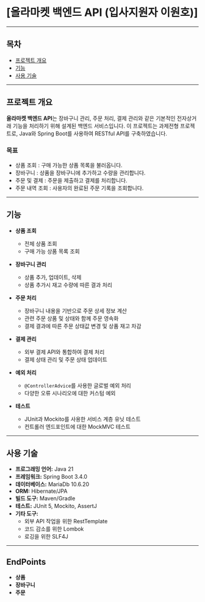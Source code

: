# [올라마켓 백엔드 API (입사지원자 이원호)]
---

## 목차

- [프로젝트 개요](#프로젝트-개요)
- [기능](#기능)
- [사용 기술](#사용-기술)


---

## 프로젝트 개요

**올라마켓 백엔드 API**는 장바구니 관리, 주문 처리, 결제 관리와 같은 기본적인 전자상거래 기능을 처리하기 위해 설계된 백엔드 서비스입니다. 이 프로젝트는 과제전형 프로젝트로, Java와 Spring Boot를 사용하여 RESTful API를 구축하였습니다.

### 목표

- 상품 조회 : 구매 가능한 상품 목록을 불러옵니다.  
- 장바구니 : 상품을 장바구니에 추가하고 수량을 관리합니다.  
- 주문 및 결제 : 주문을 제출하고 결제를 처리합니다.  
- 주문 내역 조회 : 사용자의 완료된 주문 기록을 조회합니다.  

---

## 기능
- **상품 조회**
  - 전체 상품 조회
  - 구매 가능 상품 목록 조회

- **장바구니 관리**
  - 상품 추가, 업데이트, 삭제
  - 상품 추가시 재고 수량에 따른 결과 처리
  
- **주문 처리**
  - 장바구니 내용을 기반으로 주문 상세 정보 계산
  - 관련 주문 상품 및 상태와 함께 주문 영속화
  - 결제 결과에 따른 주문 상태값 변경 및 상품 재고 차감

- **결제 관리**
  - 외부 결제 API와 통합하여 결제 처리
  - 결제 상태 관리 및 주문 상태 업데이트
  
- **예외 처리**
  - `@ControllerAdvice`를 사용한 글로벌 예외 처리
  - 다양한 오류 시나리오에 대한 커스텀 예외

- **테스트**
  - JUnit과 Mockito를 사용한 서비스 계층 유닛 테스트
  - 컨트롤러 엔드포인트에 대한 MockMVC 테스트

---

## 사용 기술

- **프로그래밍 언어:** Java 21
- **프레임워크:** Spring Boot 3.4.0
- **데이터베이스:** MariaDb 10.6.20
- **ORM:** Hibernate/JPA
- **빌드 도구:** Maven/Gradle
- **테스트:** JUnit 5, Mockito, AssertJ
- **기타 도구:**
  - 외부 API 작업을 위한 RestTemplate
  - 코드 감소를 위한 Lombok
  - 로깅을 위한 SLF4J

---

## EndPoints

 - **상품**
 - **장바구니**
 - **주문**
